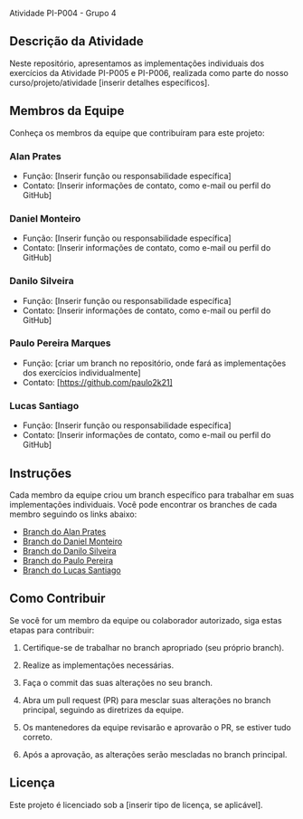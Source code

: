 
 Atividade PI-P004 - Grupo 4

## Descrição da Atividade
Neste repositório, apresentamos as implementações individuais dos exercícios da Atividade PI-P005 e PI-P006, realizada como parte do nosso curso/projeto/atividade [inserir detalhes específicos].

## Membros da Equipe
Conheça os membros da equipe que contribuíram para este projeto:

### Alan Prates
- Função: [Inserir função ou responsabilidade específica]
- Contato: [Inserir informações de contato, como e-mail ou perfil do GitHub]

### Daniel Monteiro
- Função: [Inserir função ou responsabilidade específica]
- Contato: [Inserir informações de contato, como e-mail ou perfil do GitHub]

### Danilo Silveira
- Função: [Inserir função ou responsabilidade específica]
- Contato: [Inserir informações de contato, como e-mail ou perfil do GitHub]

### Paulo Pereira Marques
- Função: [criar um branch no repositório, onde fará as implementações dos exercícios individualmente]
- Contato: [https://github.com/paulo2k21]

### Lucas Santiago
- Função: [Inserir função ou responsabilidade específica]
- Contato: [Inserir informações de contato, como e-mail ou perfil do GitHub]
## Instruções
Cada membro da equipe criou um branch específico para trabalhar em suas implementações individuais. Você pode encontrar os branches de cada membro seguindo os links abaixo:

- [Branch do Alan Prates](AlanPrates)
- [Branch do Daniel Monteiro](link_para_o_branch_do_Daniel)
- [Branch do Danilo Silveira](link_para_o_branch_do_Danilo)
- [Branch do Paulo Pereira](link_para_o_branch_do_Paulo)
- [Branch do Lucas Santiago](link_para_o_branch_Lucas_Santiago)

## Como Contribuir
Se você for um membro da equipe ou colaborador autorizado, siga estas etapas para contribuir:

1. Certifique-se de trabalhar no branch apropriado (seu próprio branch).

2. Realize as implementações necessárias.

3. Faça o commit das suas alterações no seu branch.

4. Abra um pull request (PR) para mesclar suas alterações no branch principal, seguindo as diretrizes da equipe.

5. Os mantenedores da equipe revisarão e aprovarão o PR, se estiver tudo correto.

6. Após a aprovação, as alterações serão mescladas no branch principal.

## Licença
Este projeto é licenciado sob a [inserir tipo de licença, se aplicável].


